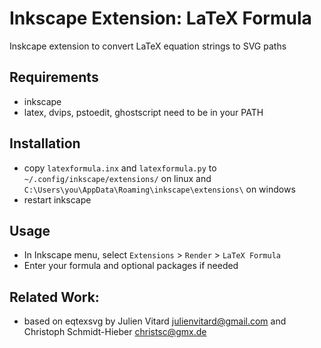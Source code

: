 # Inkscape Extension: LaTeX Formula

Inskcape extension to convert LaTeX equation strings to SVG paths

## Requirements
- inkscape
- latex, dvips, pstoedit, ghostscript need to be in your PATH

## Installation
- copy `latexformula.inx` and `latexformula.py` to `~/.config/inkscape/extensions/` on linux and `C:\Users\you\AppData\Roaming\inkscape\extensions\` on windows
- restart inkscape

## Usage
- In Inkscape menu, select `Extensions` > `Render` > `LaTeX Formula`
- Enter your formula and optional packages if needed

## Related Work:
- based on eqtexsvg by Julien Vitard <julienvitard@gmail.com> and
  Christoph Schmidt-Hieber <christsc@gmx.de>
